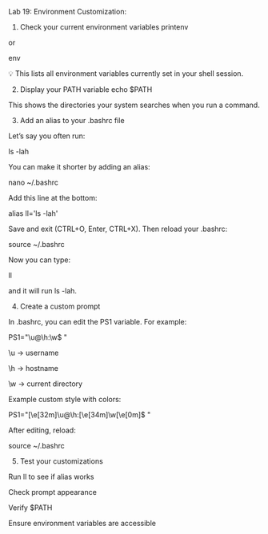 Lab 19: Environment Customization:

1. Check your current environment variables
printenv


or

env


💡 This lists all environment variables currently set in your shell session.

2. Display your PATH variable
echo $PATH


This shows the directories your system searches when you run a command.

3. Add an alias to your .bashrc file

Let’s say you often run:

ls -lah


You can make it shorter by adding an alias:

nano ~/.bashrc


Add this line at the bottom:

alias ll='ls -lah'


Save and exit (CTRL+O, Enter, CTRL+X).
Then reload your .bashrc:

source ~/.bashrc


Now you can type:

ll


and it will run ls -lah.

4. Create a custom prompt

In .bashrc, you can edit the PS1 variable. For example:

PS1="\u@\h:\w$ "


\u → username

\h → hostname

\w → current directory

Example custom style with colors:

PS1="\[\e[32m\]\u@\h:\[\e[34m\]\w\[\e[0m\]$ "


After editing, reload:

source ~/.bashrc

5. Test your customizations

Run ll to see if alias works

Check prompt appearance

Verify $PATH

Ensure environment variables are accessible
